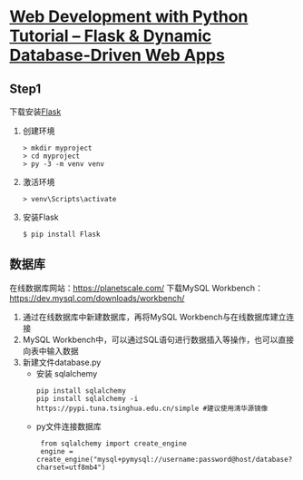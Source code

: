 # [Web Development with Python Tutorial – Flask & Dynamic Database-Driven Web Apps](https://www.youtube.com/watch?v=yBDHkveJUf4&t=2217s)

## Step1
下载安装[Flask](https://flask.palletsprojects.com/en/2.2.x/installation/)
1. 创建环境
    ```
    > mkdir myproject
    > cd myproject
    > py -3 -m venv venv
    ```
2. 激活环境
   ```
   > venv\Scripts\activate
   ```
3. 安装Flask
   ```
   $ pip install Flask
   ```

## 数据库
在线数据库网站：https://planetscale.com/
下载MySQL Workbench：https://dev.mysql.com/downloads/workbench/
1. 通过在线数据库中新建数据库，再将MySQL Workbench与在线数据库建立连接
2. MySQL Workbench中，可以通过SQL语句进行数据插入等操作，也可以直接向表中输入数据
3. 新建文件database.py
   - 安装 sqlalchemy 
     ```
     pip install sqlalchemy 
     pip install sqlalchemy -i https://pypi.tuna.tsinghua.edu.cn/simple #建议使用清华源镜像
     ```
   - py文件连接数据库
     ```
      from sqlalchemy import create_engine
      engine = create_engine("mysql+pymysql://username:password@host/database?charset=utf8mb4")
     ```
